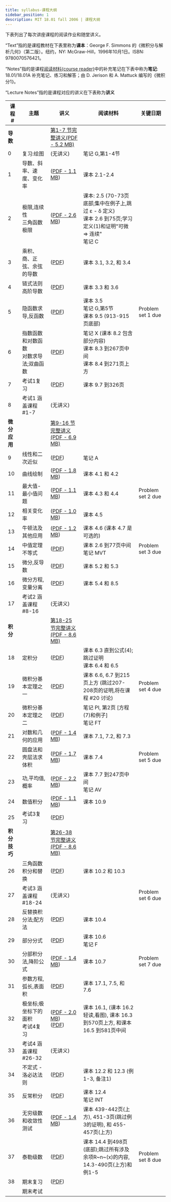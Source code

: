 ```yaml
---
title: syllabus-课程大纲
sidebar_position: 1
description: MIT 18.01 fall 2006 | 课程大纲 
---
```



下表列出了每次讲座课程的阅读作业和随堂讲义。

“Text”指的是课程教材在下表里称为**课本**：George F. Simmons 的《微积分与解析几何》（第二版）。纽约，NY: McGraw-Hill，1996年10月1日。ISBN: 9780070576421。

“Notes”指的是课程[阅读材料(course reader)](./course-reader.md)中的补充笔记在下表中称为**笔记**: 18.01/18.01A 补充笔记、练习和解答；由 D. Jerison 和 A. Mattuck 编写的《微积分1》。

“Lecture Notes”指的是课程对应的讲义在下表称为**讲义**

| 课程 # | 主题 | 讲义 | 阅读材料 | 关键日期 |
|--------|------|------|----------|----------|
| **导数** |    |  [第1-7 节完整讲义(PDF - 5.2 MB)](/resource/18-01/unit1_sept08.pdf)   |          |          |
| 0 | 复习:绘图 | (无讲义) | 笔记 G,第1-4节 |          |
| 1 | 导数、斜率、速度、变化率 | ([PDF - 1.1 MB](/resource/18-01/lec1.pdf)) | 课本 2.1-2.4 |          |
| 2 | 极限,连续性<br/>三角函数极限 | ([PDF - 2.6 MB](/resource/18-01/lec2.pdf)) | 课本: 2.5 (70-73页底部;集中在例子上,跳过 ε - δ 定义)<br/>课本 2.6 到75页;学习定义(1)和证明"可微 => 连续"<br/>笔记 C |          |
| 3 | 乘积、商、正弦、余弦的导数 | ([PDF](/resource/18-01/lec3.pdf)) | 课本 3.1, 3.2, 和 3.4 |          |
| 4 | 链式法则<br/>高阶导数 | ([PDF](/resource/18-01/lec4.pdf)) | 课本 3.3 和 3.6 |          |
| 5 | 隐函数求导,反函数 | ([PDF](/resource/18-01/lec5.pdf)) | 课本 3.5<br/>笔记 G,第5节<br/>课本 9.5 (913-915页底部) |  Problem set 1 due     |
| 6 | 指数函数和对数函数<br/>对数求导法;双曲函数 | ([PDF](/resource/18-01/lec6.pdf)) | 笔记 X (课本 8.2 包含部分内容)<br/>课本 8.3 到267页中间<br/>课本 8.4 到271页上方 |          |
| 7 | 考试1复习 | ([PDF](/resource/18-01/lec7.pdf)) | 课本 9.7 到326页 |          |
| 8 | 考试1 涵盖课程 #1-7 | (无讲义) |  |          |
| **微分应用** |    |  [第9-16 节完整讲义(PDF - 6.9 MB)](/resource/18-01/unit2_sept08.pdf)    |          |          |
| 9 | 线性和二次近似 | ([PDF](/resource/18-01/lec9.pdf)) | 笔记 A |          |
| 10 | 曲线绘制 | ([PDF - 1.8 MB](/resource/18-01/lec10.pdf)) | 课本 4.1 和 4.2 |          |
| 11 | 最大值-最小值问题 | ([PDF - 1.1 MB](/resource/18-01/lec11.pdf)) | 课本 4.3 和 4.4 |  Problem set 2 due   |
| 12 | 相关变化率 | ([PDF - 1.0 MB](/resource/18-01/lec12.pdf)) | 课本 4.5 |          |
| 13 | 牛顿法及其他应用 | ([PDF - 1.2 MB](/resource/18-01/lec13.pdf)) | 课本 4.6 (课本 4.7 是可选的) |          |
| 14 | 中值定理<br/>不等式 | ([PDF](/resource/18-01/lec14.pdf)) | 课本 2.6 到77页中间<br/>笔记 MVT |    Problem set 3 due      |
| 15 | 微分,反导数 | ([PDF](/resource/18-01/lec15.pdf)) | 课本 5.2 和 5.3 |          |
| 16 | 微分方程,变量分离 | ([PDF](/resource/18-01/lec16.pdf)) | 课本 5.4 和 8.5 |          |
| 17 | 考试2 涵盖课程 #8-16 | (无讲义) |  |          |
| **积分** |    |  [第18-25 节完整讲义 (PDF - 8.6 MB)](/resource/18-01/unit3_who_sept24.pdf)      |          |          |
| 18 | 定积分 | ([PDF](/resource/18-01/lec18.pdf)) | 课本 6.3 直到公式(4);跳过证明<br/>课本 6.4 和 6.5 |          |
| 19 | 微积分基本定理之一 | ([PDF](/resource/18-01/lec19.pdf)) | 课本 6.6, 6.7 到215页上方 (跳过207-208页的证明,将在课程 #20 讨论) |   Problem set 4 due       |
| 20 | 微积分基本定理之二 | ([PDF](/resource/18-01/lec20.pdf)) | 笔记 PI, 第2页 [方程(7)和例子]<br/>笔记 FT |          |
| 21 | 对数和几何的应用 | ([PDF - 1.4 MB](/resource/18-01/lec21.pdf)) | 课本 7.1, 7.2, 和 7.3 |          |
| 22 | 圆盘法和壳层法求体积 | ([PDF - 1.7 MB](/resource/18-01/lec22.pdf)) | 课本 7.4 |      Problem set 5 due    |
| 23 | 功,平均值,概率 | ([PDF - 2.2 MB](/resource/18-01/lec23.pdf)) | 课本 7.7 到247页中间<br/>笔记 AV |          |
| 24 | 数值积分 | ([PDF - 1.1 MB](/resource/18-01/lec24.pdf)) | 课本 10.9 |          |
| 25 | 考试3复习 | ([PDF](/resource/18-01/lec25.pdf)) |  |          |
| **积分技巧** |    |  [第26-38 节完整讲义(PDF - 8.6 MB)](/resource/18-01/unit4_oct3_08.pdf)      |          |          |
| 26 | 三角函数积分和替换 | ([PDF](/resource/18-01/lec26.pdf)) | 课本 10.2 和 10.3 |          |
| 27 | 考试3 涵盖课程 #18-24 | (无讲义) |  |   Problem set 6 due       |
| 28 | 反替换积分法;配方法 | ([PDF](/resource/18-01/lec28.pdf)) | 课本 10.4 |          |
| 29 | 部分分式 | ([PDF](/resource/18-01/lec29.pdf)) | 课本 10.6<br/>笔记 F |          |
| 30 | 分部积分法,降阶公式 | ([PDF - 1.4 MB](/resource/18-01/lec30.pdf)) | 课本 10.7 |    Problem set 7 due      |
| 31 | 参数方程,弧长,表面积 | ([PDF](/resource/18-01/lec31.pdf)) | 课本 17.1, 7.5, 和 7.6 |          |
| 32 | 极坐标;极坐标下的面积<br/>考试4复习 | ([PDF - 2.0 MB](/resource/18-01/lec32.pdf)) <br/> ([PDF](/resource/18-01/exam4_review.pdf)) | 课本 16.1, (课本 16.2 轻读,看图), 课本 16.3 到570页上方, 和课本 16.5 到581页中间 |          |
| 33 | 考试4 涵盖课程 #26-32 | (无讲义) |  |          |
| 34 | 不定式 - 洛必达法则 | ([PDF](/resource/18-01/lec34.pdf)) | 课本 12.2 和 12.3 (例1-3, 备注1) |          |
| 35 | 反常积分 | ([PDF](/resource/18-01/lec35.pdf)) | 课本 12.4<br/>笔记 INT |          |
| 36 | 无穷级数和收敛性测试 | ([PDF - 1.4 MB](/resource/18-01/lec36.pdf)) | 课本 439-442页(上方), 451-3页(跳过例3的证明), 和 455-457页(上方) |          |
| 37 | 泰勒级数 | ([PDF](/resource/18-01/lec37.pdf)) | 课本 14.4 到498页(底部);跳过所有涉及余项R~n~(x)的内容, 14.3-490页(上方)和例1-5 |    Problem set 8 due      |
| 38 | 期末复习 | ([PDF](/resource/18-01/lec38.pdf)) |  |          |
|  | 期末考试 |  |  |          |
